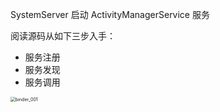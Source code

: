 SystemServer 启动 ActivityManagerService 服务



阅读源码从如下三步入手：

- 服务注册
- 服务发现
- 服务调用



<img src="./notes_res/binder_003.png" alt="binder_001" style="zoom:50%;" />